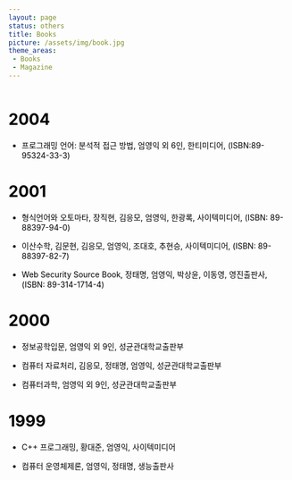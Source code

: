 ```yaml
---
layout: page
status: others
title: Books
picture: /assets/img/book.jpg
theme_areas:
 - Books
 - Magazine
---
```


<div id="content" style="max-width:1000px"><div id="gap"> <div style="overflow:hidden;WIDTH: 100%; FLOAT: left"><div style="padding:0px 0px 0px 0px !important;"><h1 style="MARGIN-RIGHT: 0px" dir="ltr"><span style="COLOR: #000000">2004</span></h1>
<p></p>
<ul>
<li><span style="COLOR: #000000">프로그래밍 언어: 분석적 접근 방법, 엄영익 외 6인, 한티미디어, (ISBN:89-95324-33-3)&nbsp;</span></li></ul>
<h1><span style="COLOR: #000000">2001</span></h1>
<p></p>
<ul>
<li><span style="COLOR: #000000">형식언어와 오토마타, 장직현, 김응모, 엄영익, 한광록, 사이텍미디어, (ISBN: 89-88397-94-0)&nbsp;</span></li></ul>
<ul>
<li><font class="Apple-style-span" color="#636363"><span style="COLOR: #000000">이산수학, 김문현, 김응모, 엄영익, 조대호, 추현승, 사이텍미디어, (ISBN: 89-88397-82-7)</span></font></li></ul>
<ul>
<li><font class="Apple-style-span" color="#636363"><span style="COLOR: #000000">Web Security Source Book, 정태명, 엄영익, 박상윤, 이동영, 영진출판사, (ISBN: 89-314-1714-4)</span></font></li></ul>
<h1><span style="COLOR: #000000">2000</span></h1>
<div>
<ul>
<li><span style="COLOR: #000000" class="Apple-style-span">정보공학입문, 엄영익 외 9인, 성균관대학교출판부</span></li></ul>
<ul>
<li><font class="Apple-style-span" color="#636363"><span style="COLOR: #000000">컴퓨터 자료처리, 김응모, 정태명, 엄영익, 성균관대학교출판부&nbsp;</span></font></li></ul>
<ul>
<li><font class="Apple-style-span" color="#636363"><span style="COLOR: #000000">컴퓨터과학, 엄영익 외 9인, 성균관대학교출판부&nbsp;</span></font></li></ul>
<h1><span style="COLOR: #000000">1999</span></h1>
<div>
<ul>
<li><span style="COLOR: #000000" class="Apple-style-span">C++ 프로그래밍, 황대준, 엄영익, 사이텍미디어</span></li></ul>
<ul>
<li><font class="Apple-style-span" color="#636363"><span style="COLOR: #000000">컴퓨터 운영체제론, 엄영익, 정태명, 생능출판사</span></font></li></ul></div></div></div></div> </div></div>
		
		<div id="aside">
									
						
						
						
						
						
					</div>	</div>
